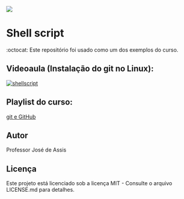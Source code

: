 ![](https://github.com/professorjosedeassis/shellscript/blob/master/bash.png?raw=true)
# Shell script
:octocat: Este repositório foi usado como um dos exemplos do curso.
## Videoaula (Instalação do git no Linux):
[![shellscript](https://img.youtube.com/vi/YKjPi7Td3ZQ/0.jpg)](https://youtu.be/YKjPi7Td3ZQ "Assistir no YouTube")
## Playlist do curso:
[git e GitHub](https://www.youtube.com/playlist?list=PLbEOwbQR9lqzK14I7OOeREEIE4k6rjgIj)
## Autor
Professor José de Assis
## Licença
Este projeto está licenciado sob a licença MIT - Consulte o arquivo LICENSE.md para detalhes.
